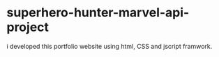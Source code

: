 # superhero-hunter-marvel-api-project
i developed this portfolio website using html, CSS and jscript framwork.
